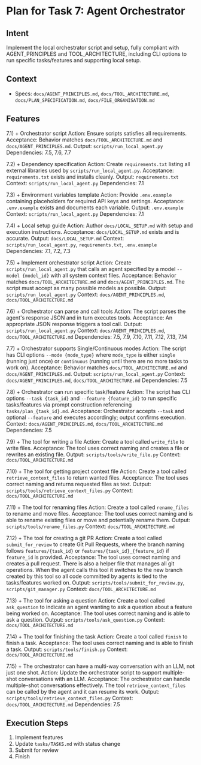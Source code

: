 # Plan for Task 7: Agent Orchestrator

## Intent
Implement the local orchestrator script and setup, fully compliant with AGENT_PRINCIPLES and TOOL_ARCHITECTURE, including CLI options to run specific tasks/features and supporting local setup.

## Context
- Specs: `docs/AGENT_PRINCIPLES.md`, `docs/TOOL_ARCHITECTURE.md`, `docs/PLAN_SPECIFICATION.md`, `docs/FILE_ORGANISATION.md`

## Features
7.1) + Orchestrator script
   Action: Ensure scripts satisfies all requirements.
   Acceptance: Behavior matches `docs/TOOL_ARCHITECTURE.md` and `docs/AGENT_PRINCIPLES.md`.
   Output: `scripts/run_local_agent.py`
   Dependencies: 7.5, 7.6, 7.7

7.2) + Dependency specification
   Action: Create `requirements.txt` listing all external libraries used by `scripts/run_local_agent.py`.
   Acceptance: `requirements.txt` exists and installs cleanly.
   Output: `requirements.txt`
   Context: `scripts/run_local_agent.py`
   Dependencies: 7.1

7.3) + Environment variables template
   Action: Provide `.env.example` containing placeholders for required API keys and settings.
   Acceptance: `.env.example` exists and documents each variable.
   Output: `.env.example`
   Context: `scripts/run_local_agent.py`
   Dependencies: 7.1

7.4) + Local setup guide
   Action: Author `docs/LOCAL_SETUP.md` with setup and execution instructions.
   Acceptance: `docs/LOCAL_SETUP.md` exists and is accurate.
   Output: `docs/LOCAL_SETUP.md`
   Context: `scripts/run_local_agent.py`, `requirements.txt`, `.env.example`
   Dependencies: 7.1, 7.2, 7.3

7.5) + Implement orchestrator script
   Action: Create `scripts/run_local_agent.py` that calls an agent specified by a model `--model {model_id}` with all system context files.
   Acceptance: Behavior matches `docs/TOOL_ARCHITECTURE.md` and `docs/AGENT_PRINCIPLES.md`. The script must accept as many possible models as possible.
   Output: `scripts/run_local_agent.py`
   Context: `docs/AGENT_PRINCIPLES.md`, `docs/TOOL_ARCHITECTURE.md`

7.6) + Orchestrator can parse and call tools
   Action: The script parses the agent's response JSON and in turn executes tools.
   Acceptance: An appropriate JSON response triggers a tool call.
   Output: `scripts/run_local_agent.py`
   Context: `docs/AGENT_PRINCIPLES.md`, `docs/TOOL_ARCHITECTURE.md`
   Dependencies: 7.5, 7.9, 7.10, 7.11, 7.12, 7.13, 7.14

7.7) + Orchestrator supports Single/Continuous modes
   Action: The script has CLI options `--mode {mode_type}` where `mode_type` is either `single` (running just once) or `continuous` (running until there are no more tasks to work on).
   Acceptance: Behavior matches `docs/TOOL_ARCHITECTURE.md` and `docs/AGENT_PRINCIPLES.md`.
   Output: `scripts/run_local_agent.py`
   Context: `docs/AGENT_PRINCIPLES.md`, `docs/TOOL_ARCHITECTURE.md`
   Dependencies: 7.5

7.8) + Orchestrator can run specific task/feature
   Action: The script has CLI options `--task {task_id}` and `--feature {feature_id}` to run specific tasks/features via prompt construction referencing `tasks/plan_{task_id}.md`.
   Acceptance: Orchestrator accepts `--task` and optional `--feature` and executes accordingly; output confirms execution.
   Context: `docs/AGENT_PRINCIPLES.md`, `docs/TOOL_ARCHITECTURE.md`
   Dependencies: 7.5

7.9) + The tool for writing a file
   Action: Create a tool called `write_file` to write files.
   Acceptance: The tool uses correct naming and creates a file or rewrites an existing file.
   Output: `scripts/tools/write_file.py`
   Context: `docs/TOOL_ARCHITECTURE.md`

7.10) + The tool for getting project context file
   Action: Create a tool called `retrieve_context_files` to return wanted files.
   Acceptance: The tool uses correct naming and returns requested files as text.
   Output: `scripts/tools/retrieve_context_files.py`
   Context: `docs/TOOL_ARCHITECTURE.md`

7.11) + The tool for renaming files
   Action: Create a tool called `rename_files` to rename and move files.
   Acceptance: The tool uses correct naming and is able to rename existing files or move and potentially rename them.
   Output: `scripts/tools/rename_files.py`
   Context: `docs/TOOL_ARCHITECTURE.md`

7.12) + The tool for creating a git PR
   Action: Create a tool called `submit_for_review` to create Git Pull Requests, where the branch naming follows `features/{task_id}` or `features/{task_id}_{feature_id}` if `feature_id` is provided.
   Acceptance: The tool uses correct naming and creates a pull request. There is also a helper file that manages all git operations. When the agent calls this tool it switches to the new branch created by this tool so all code committed by agents is tied to the tasks/features worked on.
   Output: `scripts/tools/submit_for_review.py`, `scripts/git_manager.py`
   Context: `docs/TOOL_ARCHITECTURE.md`

7.13) + The tool for asking a question
   Action: Create a tool called `ask_question` to indicate an agent wanting to ask a question about a feature being worked on.
   Acceptance: The tool uses correct naming and is able to ask a question.
   Output: `scripts/tools/ask_question.py`
   Context: `docs/TOOL_ARCHITECTURE.md`

7.14) + The tool for finishing the task
   Action: Create a tool called `finish` to finish a task.
   Acceptance: The tool uses correct naming and is able to finish a task.
   Output: `scripts/tools/finish.py`
   Context: `docs/TOOL_ARCHITECTURE.md`

7.15) + The orchestrator can have a multi-way conversation with an LLM, not just one shot.
   Action: Update the orchestrator script to support multiple-shot conversations with an LLM.
   Acceptance: The orchestrator can handle multiple-shot conversations effectively. The tool `retrieve_context_files` can be called by the agent and it can resume its work.
   Output: `scripts/tools/retrieve_context_files.py`
   Context: `docs/TOOL_ARCHITECTURE.md`
   Dependencies: 7.5


## Execution Steps
1) Implement features
2) Update `tasks/TASKS.md` with status change
3) Submit for review
4) Finish
